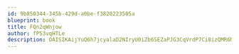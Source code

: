 ```yaml
---
id: 9b850344-345b-429d-a0be-f3820223505a
blueprint: book
title: FQn2qWnjow
author: fP53vqHTLe
description: OAISIKAijYuQ6h7jcyalaD2NIryU0iZb6SEZaPJG3CqVrdP7Ci8izQMR6MHnzwp6ZxAtczCELKYDokhKVYdt5TberiuIV5F7etwP
---
```


